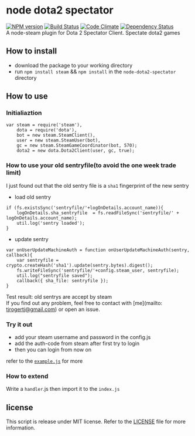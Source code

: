 # node dota2 spectator  
[![NPM version](https://img.shields.io/npm/v/node-dota2-spectator.svg)](https://www.npmjs.com/package/node-dota2-spectator "View this project on NPM")
[![Build Status](https://img.shields.io/travis/tjroger/node-dota2-spectator/master.svg)](https://travis-ci.org/tjroger/node-dota2-spectator)
[![Code Climate](https://codeclimate.com/github/TJRoger/node-dota2-spectator/badges/gpa.svg)](https://codeclimate.com/github/TJRoger/node-dota2-spectator)
[![Dependency Status](https://img.shields.io/david/tjroger/node-dota2-spectator.svg)](https://david-dm.org/tjroger/node-dota2-spectator)  
A node-steam plugin for Dota 2 Spectator Client. Spectate dota2 games  
## How to install
- download the package to your working directory
- run `npm install steam` && `npm install` in the `node-dota2-spectator` directory
 
## How to use
### Initialiaztion
```
var steam = require('steam'),
    dota = require('dota'),
    bot = new steam.SteamClient(),
    user = new steam.SteamUser(bot),
    gc = new steam.SteamGameCoordinator(bot, 570);
    dota2 = new dota.Dota2Client(user, gc, true);
```
### How to use your old sentryfile(to avoid the one week trade limit)
I just found out that the old sentry file is a `sha1` fingerprint of the new sentry
- load old sentry
```
if (fs.existsSync('sentryfile/'+logOnDetails.account_name)){
    logOnDetails.sha_sentryfile  = fs.readFileSync('sentryfile/' + logOnDetails.account_name);
    util.log('sentry loaded');
}
```
- update sentry
```
var onUserUpdateMachineAuth = function onUserUpdateMachineAuth(sentry, callback){
    var sentryfile = crypto.createHash('sha1').update(sentry.bytes).digest();
    fs.writeFileSync('sentryfile/'+config.steam_user, sentryfile);
    util.log("sentryfile saved");
    callback({ sha_file: sentryfile });
}
```
Test result: old sentrys are accept by steam  
If you find out any problem, feel free to contact with [me](mailto: tjrogertj@gmail.com) or open an issue.

### Try it out
- add your steam username and password in the config.js  
- add the auth-code from steam after first try to login
- then you can login from now on

refer to the [`example.js`](example.js) for more
### How to extend
Write a `handler`.js then import it to the `index.js` 
## license
This script is release under MIT license. Refer to the [LICENSE](LICENSE) file for more information.
